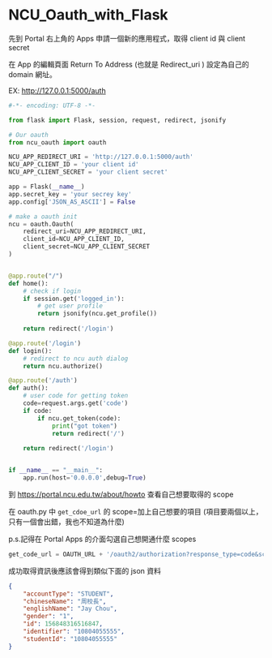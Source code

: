# NCU_Oauth_with_Flask

先到 Portal 右上角的 Apps 申請一個新的應用程式，取得 client id 與 client secret

在 App 的編輯頁面 Return To Address (也就是 Redirect_uri ) 設定為自己的 domain 網址。 

EX: http://127.0.0.1:5000/auth

```python
#-*- encoding: UTF-8 -*-

from flask import Flask, session, request, redirect, jsonify

# Our oauth
from ncu_oauth import oauth

NCU_APP_REDIRECT_URI = 'http://127.0.0.1:5000/auth' 
NCU_APP_CLIENT_ID = 'your client id' 
NCU_APP_CLIENT_SECRET = 'your client secret'

app = Flask(__name__)
app.secret_key = 'your secrey key'
app.config['JSON_AS_ASCII'] = False

# make a oauth init
ncu = oauth.Oauth(
    redirect_uri=NCU_APP_REDIRECT_URI, 
    client_id=NCU_APP_CLIENT_ID, 
    client_secret=NCU_APP_CLIENT_SECRET
)


@app.route("/")
def home():
    # check if login
    if session.get('logged_in'):
        # get user profile
        return jsonify(ncu.get_profile())
            
    return redirect('/login')

@app.route('/login')
def login():
    # redirect to ncu auth dialog
    return ncu.authorize()

@app.route('/auth')
def auth():
    # user code for getting token
    code=request.args.get('code')
    if code:
        if ncu.get_token(code):
            print("got token")
            return redirect('/')
    
    return redirect('/login')


if __name__ == "__main__":
    app.run(host='0.0.0.0',debug=True)
```

到 https://portal.ncu.edu.tw/about/howto 查看自己想要取得的 scope 

在 oauth.py 中 ``` get_cdoe_url ``` 的 scope=加上自己想要的項目 (項目要兩個以上，只有一個會出錯，我也不知道為什麼)

p.s.記得在 Portal Apps 的介面勾選自己想開通什麼 scopes 
```python  
get_code_url = OAUTH_URL + '/oauth2/authorization?response_type=code&scope=identifier+chinese-name&client_id='+self.client_id+'&redirect_uri='+self.redirect_uri
```
成功取得資訊後應該會得到類似下面的 json 資料

```json
{
    "accountType": "STUDENT",
    "chineseName": "周校長",
    "englishName": "Jay Chou",
    "gender": "1",
    "id": 156848316516847,
    "identifier": "10804055555",
    "studentId": "10804055555"
}

```




